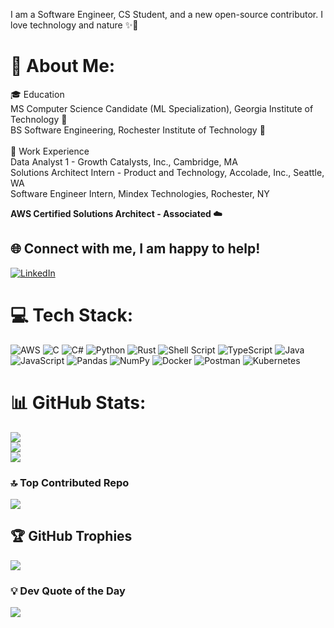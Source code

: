 I am a Software Engineer, CS Student, and a new open-source contributor. I love technology and nature ✨🍃

# 💫 About Me:
🎓 Education<br>MS Computer Science Candidate (ML Specialization), Georgia Institute of Technology 🐝<br>BS Software Engineering, Rochester Institute of Technology 🐅<br><br> 💼 Work Experience<br>Data Analyst 1 - Growth Catalysts, Inc., Cambridge, MA<br>Solutions Architect Intern - Product and Technology, Accolade, Inc., Seattle, WA<br>Software Engineer Intern, Mindex Technologies, Rochester, NY

**AWS Certified Solutions Architect - Associated ☁️**

## 🌐 Connect with me, I am happy to help!
[![LinkedIn](https://img.shields.io/badge/LinkedIn-%230077B5.svg?logo=linkedin&logoColor=white)](https://linkedin.com/in/atharva-shivankar) 

# 💻 Tech Stack:
![AWS](https://img.shields.io/badge/AWS-%23FF9900.svg?style=for-the-badge&logo=amazon-aws&logoColor=white) ![C](https://img.shields.io/badge/c-%2300599C.svg?style=for-the-badge&logo=c&logoColor=white) ![C#](https://img.shields.io/badge/c%23-%23239120.svg?style=for-the-badge&logo=csharp&logoColor=white) ![Python](https://img.shields.io/badge/python-3670A0?style=for-the-badge&logo=python&logoColor=ffdd54) ![Rust](https://img.shields.io/badge/rust-%23000000.svg?style=for-the-badge&logo=rust&logoColor=white) ![Shell Script](https://img.shields.io/badge/shell_script-%23121011.svg?style=for-the-badge&logo=gnu-bash&logoColor=white) ![TypeScript](https://img.shields.io/badge/typescript-%23007ACC.svg?style=for-the-badge&logo=typescript&logoColor=white) ![Java](https://img.shields.io/badge/java-%23ED8B00.svg?style=for-the-badge&logo=openjdk&logoColor=white) ![JavaScript](https://img.shields.io/badge/javascript-%23323330.svg?style=for-the-badge&logo=javascript&logoColor=%23F7DF1E) ![Pandas](https://img.shields.io/badge/pandas-%23150458.svg?style=for-the-badge&logo=pandas&logoColor=white) ![NumPy](https://img.shields.io/badge/numpy-%23013243.svg?style=for-the-badge&logo=numpy&logoColor=white) ![Docker](https://img.shields.io/badge/docker-%230db7ed.svg?style=for-the-badge&logo=docker&logoColor=white) ![Postman](https://img.shields.io/badge/Postman-FF6C37?style=for-the-badge&logo=postman&logoColor=white) ![Kubernetes](https://img.shields.io/badge/kubernetes-%23326ce5.svg?style=for-the-badge&logo=kubernetes&logoColor=white) 
# 📊 GitHub Stats:
![](https://github-readme-stats.vercel.app/api?username=ads8046&theme=dark&hide_border=false&include_all_commits=true&count_private=false)<br/>
![](https://github-readme-streak-stats.herokuapp.com/?user=ads8046&theme=dark&hide_border=false)<br/>
![](https://github-readme-stats.vercel.app/api/top-langs/?username=ads8046&theme=dark&hide_border=false&include_all_commits=true&count_private=false&layout=compact)

### 🔝 Top Contributed Repo
![](https://github-contributor-stats.vercel.app/api?username=ads8046&limit=5&theme=radical&combine_all_yearly_contributions=true)


## 🏆 GitHub Trophies
![](https://github-profile-trophy.vercel.app/?username=ads8046&theme=radical&no-frame=false&no-bg=true&margin-w=4)

### 💡 Dev Quote of the Day
![](https://quotes-github-readme.vercel.app/api?type=horizontal&theme=radical)


<!-- Proudly created with GPRM ( https://gprm.itsvg.in ) -->
